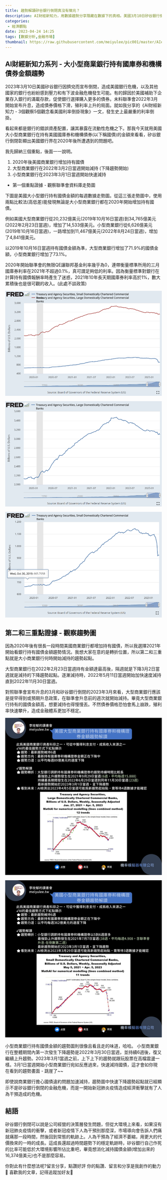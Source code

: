 ```yaml
---
title: 趨勢解讀矽谷銀行倒閉真沒有徵兆？
description: AI財經新知力，用數據趨勢分享隱藏在數據下的真相。美國3月10日矽谷銀行倒閉真該歸因於銀行購入滿手債券導致流動性不足嗎？這數據趨勢的訊號或許可以告訴你真相恐怕不是這樣。
categories:
 - 經濟觀點
date: 2023-04-24 14:25
tags: [數據分析,金融市場]
thumbnail: https://raw.githubusercontent.com/meiyulee/pic001/master/AIecon/free14letecture_40.JPG
---
```


## AI財經新知力系列 - 大小型商業銀行持有國庫券和機構債券金額趨勢

2023年3月10日美國矽谷銀行因擠兌而宣布倒閉，造成美國銀行危機，以及其他國家的銀行也紛紛感到壓力和有下波金融危機發生可能。有的歸因於美國補助下企業存入銀行的滿載存款，促使銀行選擇購入更多的債券。未料聯準會2022年3月開始宣布升息，造成債券價格下滑，殖利率上升的局面。就如我分享的《AI財經新知力 - 3個觀察5個觀念看美國利率倒掛現象》一文，發生史上最嚴重的利率倒掛。


看起來都是銀行的錯誤資產配置，讓其暴露在流動性危機之下。那我今天就用美國大小型商業銀行在持有美國國庫券和機構債券(以下稱國債)的金額來看看，矽谷銀行倒閉彰顯出美國銀行界在2020年後所遭遇到的問題吧。


我先歸納三個重點，後面一一說明。

1. 2020年後美國商業銀行增加持有國債
2. 大型商業銀行在2022年3月2日當週開始減持 (下降趨勢開始)
3. 小型商業銀行在2023年3月1日當週開始快速減持

- 第一個重點證據 - 觀察聯準會資料庫走勢圖

下圖是美國大小型銀行持有國債金額的每週數據走勢圖。從這三張走勢圖中，使用兩點比較法(高低差)能發現無論是大小型商業銀行都在2020年開始增加持有國債。


例如美國大型商業銀行從20,232億美元(2019年10月16日當週)到34,765億美元(2022年2月23日當週)，增加了14,533億美元。小型商業銀行從6,626億美元(2019年10月16日當週)，一路增加到11,467億美元(2022年8月24日當週)，增加了4,841億美元。


以2019年10月16日當週持有國債金額為準，大型商業銀行增加了71.9%的國債金額，小型商業銀行增加了73.1%。


2020年開始聯準會的無限QE讓聯邦基金利率幾乎為0，連帶衡量標準所用的三月國庫券利率在2021年不超過0.1%，真可謂足夠低的利率。因為衡量標準對銀行在計算持有國債報酬率時產生了迷惑，2021年10年長天期國庫券利率高於1%，數大累積後也是很可觀的收入。(此處不談政策)

![](https://raw.githubusercontent.com/meiyulee/pic001/master/AIecon/fred20230424.png)

![](https://raw.githubusercontent.com/meiyulee/pic001/master/AIecon/fred20230424large.png)

![](https://raw.githubusercontent.com/meiyulee/pic001/master/AIecon/fred20230424small.png)

## 第二和三重點證據 - 觀察趨勢圖

因為2020年後有很長一段時間美國商業銀行都增加持有國債，所以我選擇2021年開始看銀行持有國債金額趨勢情況。我想大家在意的是轉折位置，所以第二和三重點就是大小商業銀行何時開始減持的趨勢起點。


大型商業銀行在2022年2月23日當週持有金額達最高後，隔週就是下降3月2日當週就是減持的下降趨勢起點。逐漸減持時，2022年5月11日當週開始加快速度減持直到2022年11月30日當週。


對照聯準會宣布升息的3月和矽谷銀行倒閉的2023年3月來看，大型商業銀行應該是提早得到或預期升息政策，在聯準會升息前的週次就開始減持。畢竟大型商業銀行持有的國債金額高，想要減持也得慢慢丟。不然債券價格恐怕會馬上崩跌，殖利率快速攀升，造成金融體系更加不穩定。

![](https://raw.githubusercontent.com/meiyulee/pic001/master/AIecon/free14letecture_40.JPG)

![](https://raw.githubusercontent.com/meiyulee/pic001/master/AIecon/free14letecture_39.JPG)

小型商業銀行持有國債金額的趨勢圖則很像且看且走的味道，哈哈。
小型商業銀行在整體期間內第一次發生下降趨勢是2022年3月30日當週，並持續6週後，復又繼續上升趨勢。2023年3月1當週之前，上下上下的趨勢就跟玩股票在高檔震盪一樣。3月1日當週開始小型商業銀行宛如反應過來，快速減持國債，這才會如你現在看到的趨勢畫面 - 跳崖了~~


即使說商業銀行擔心國債違約問題加速減持，趨勢圖中快速下降趨勢起點就已經顯示不是矽谷銀行倒閉的金融危機，而是一開始新冠肺炎疫情造成經濟衝擊就有了人為干預造成的危機。

## 結語

矽谷銀行倒閉可以說是公司經營的決策層發生問題，但從大環境上來看，如果沒有新冠肺炎疫情的衝擊，或者新冠疫情下人為干預別那麼深，市場導向會告訴人們痛就痛那一段時間，然後回到常態的軌跡上。人為干預為了經濟不萎縮，用更大的代價換來的一時的成長。這成長還超過時間趨勢下的穩定軌跡時，矽谷銀行自己作死的比率可能低於大環境影響所佔比重吧，畢竟想消化減持國債金額(增加出來的16,374億美元)也不是那麼容易。


你對此有什麼想法呢?留言分享，點讚好評
你的點讚、留言和分享是我創作的動力💎
喜歡我的文章，記得追蹤加好友🤝



